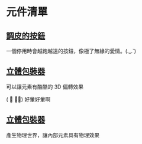 <script setup>
import BtnNaughty from '../../src/components/btn-naughty/btn-naughty.vue';

import WrapperStereoscopic from '../../src/components/wrapper-stereoscopic/wrapper-stereoscopic.vue';
import WrapperStereoscopicLayer from '../../src/components/wrapper-stereoscopic/wrapper-stereoscopic-layer.vue';

import WrapperPhysics from '../../src/components/wrapper-physics/examples/basic-usage.vue';

</script>

# 元件清單

## [調皮的按鈕](./btn-naughty/)

一個停用時會越跑越遠的按鈕，像極了無緣的愛情。(._.`)

<div class="flex">
  <btn-naughty label="你是好人" z-index="99" disable/>
</div>

## [立體包裝器](./wrapper-stereoscopic/)

可以讓元素有酷酷的 3D 偏轉效果

<div class="flex">
  <wrapper-stereoscopic v-slot="wrapper">
  <div
    class=" p-10 border rounded flex-center"
    :style="wrapper.style"
  >
    <wrapper-stereoscopic-layer v-slot="layer01">
      <div
        class=" p-10 border rounded flex-center"
        :style="layer01.style"
      >
        <wrapper-stereoscopic-layer v-slot="layer02">
          <div class="text-xl font-bold">
            ( ﾟ ∀。) 好暈好暈啊
          </div>
        </wrapper-stereoscopic-layer>
      </div>
    </wrapper-stereoscopic-layer>
  </div>
</wrapper-stereoscopic>
</div>

## [立體包裝器](./wrapper-physics/)

產生物理世界，讓內部元素具有物理效果

<wrapper-physics />
